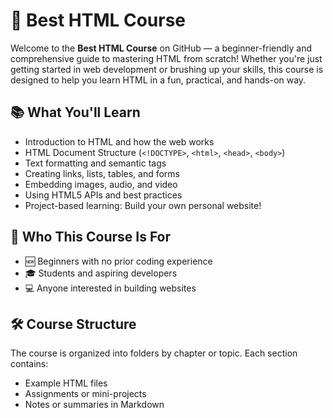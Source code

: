 # 🚀 Best HTML Course

Welcome to the **Best HTML Course** on GitHub — a beginner-friendly and comprehensive guide to mastering HTML from scratch! Whether you're just getting started in web development or brushing up your skills, this course is designed to help you learn HTML in a fun, practical, and hands-on way.

## 📚 What You'll Learn

- Introduction to HTML and how the web works
- HTML Document Structure (`<!DOCTYPE>`, `<html>`, `<head>`, `<body>`)
- Text formatting and semantic tags
- Creating links, lists, tables, and forms
- Embedding images, audio, and video
- Using HTML5 APIs and best practices
- Project-based learning: Build your own personal website!

## 🧠 Who This Course Is For

- 🆕 Beginners with no prior coding experience
- 🎓 Students and aspiring developers
- 💻 Anyone interested in building websites

## 🛠️ Course Structure

The course is organized into folders by chapter or topic. Each section contains:

- Example HTML files
- Assignments or mini-projects
- Notes or summaries in Markdown


